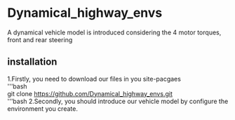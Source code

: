 # Dynamical_highway_envs
A dynamical vehicle model is introduced considering the 4 motor torques, front and rear steering  
## installation
1.Firstly, you need to download our files in you site-pacgaes  
   '''bash  
   git clone https://github.com/Dynamical_highway_envs.git  
   '''bash
2.Secondly, you should introduce our vehicle model by configure the environment you create.
